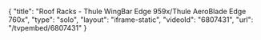 {
    "title": "Roof Racks - Thule WingBar Edge 959x\/Thule AeroBlade Edge 760x",
    "type": "solo",
    "layout": "iframe-static",
    "videoId": "6807431",
    "url": "\/tvpembed\/6807431"
}
